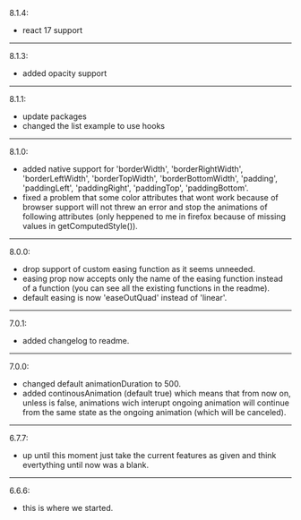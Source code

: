 8.1.4:  
- react 17 support

---

8.1.3:  
- added opacity support

---

8.1.1:  
- update packages
- changed the list example to use hooks

---

8.1.0:  
- added native support for 'borderWidth', 'borderRightWidth', 'borderLeftWidth', 'borderTopWidth', 'borderBottomWidth', 'padding', 'paddingLeft', 'paddingRight', 'paddingTop', 'paddingBottom'.
- fixed a problem that some color attributes that wont work because of browser support will not threw an error and stop the animations of following attributes (only heppened to me in firefox because of missing values in getComputedStyle()).

---

8.0.0:  
- drop support of custom easing function as it seems unneeded.
- easing prop now accepts only the name of the easing function instead of a function (you can see all the existing functions in the readme).
- default easing is now 'easeOutQuad' instead of 'linear'.

---

7.0.1:  
- added changelog to readme.

---

7.0.0:  
- changed default animationDuration to 500.
- added continousAnimation (default true) which means that from now on, unless is false, animations wich interupt ongoing animation will continue from the same state as the ongoing animation (which will be canceled). 

---

6.7.7:  
- up until this moment just take the current features as given and think evertything until now was a blank.

---
6.6.6:  
- this is where we started.
